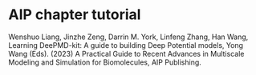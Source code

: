 ﻿# AIP chapter tutorial

Wenshuo Liang, Jinzhe Zeng, Darrin M. York, Linfeng Zhang, Han Wang, Learning DeePMD-kit: A guide to building Deep Potential models, Yong Wang (Eds). (2023) A Practical Guide to Recent Advances in Multiscale Modeling and Simulation for Biomolecules, AIP Publishing. 
